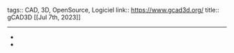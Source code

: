 tags:: CAD, 3D, OpenSource, Logiciel
link:: https://www.gcad3d.org/
title:: gCAD3D
[[Jul 7th, 2023]]
***

-
-